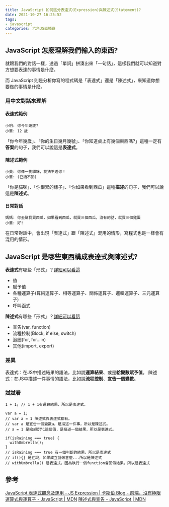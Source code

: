 ```yaml
---
title: JavaScript 如何區分表達式(Expression)與陳述式(Statement)?
date: 2021-10-27 16:25:52
tags:
- javascript
categories: 六角JS直播班
---
```


## JavaScript 怎麼理解我們輸入的東西?
就跟我們的對話一樣，透過「單詞」拼湊出來「一句話」，這樣我們就可以知道對方想要表達的事情是什麼。

而 JavaScript 則是分析你寫的程式碼是「表達式」還是「陳述式」，來知道你想要做的事情是什麼。

<!-- more -->

### 用中文對話來理解
#### 表達式範例
```
小明: 你今年幾歲?
小華: 12 歲
```

「你今年幾歲」、「你的生日幾月幾號」、「你知道桌上有幾個東西嗎?」這種一定有**答案**的句子，我們可以說這是**表達式**。

#### 陳述式範例
```
小美: 你像一隻貓咪，我猜不透你！
小華: (已讀不回)
```

「你是貓咪」、「你很累的樣子」、「你如果看到西瓜」這種**描述**的句子，我們可以說這是**陳述式**。

#### 日常對話
```
媽媽: 你去幫我買西瓜，如果看到西瓜，就買三個西瓜，沒有的話，就買三個雞蛋
小華: 好!
```

在日常對話中，會出現「表達式」跟「陳述式」混用的情形，寫程式也是一樣會有混用的情形。

## JavaScript 是哪些東西構成表達式與陳述式?
**表達式**有哪些「形式」？[詳細可以看這](https://developer.mozilla.org/zh-TW/docs/Web/JavaScript/Reference/Operators)
* 值
* 賦予值
* 各種運算子(算術運算子、相等運算子、關係運算子、邏輯運算子、三元運算子)
* 呼叫函式


**陳述式**有哪些「形式」？[詳細可以看這](https://developer.mozilla.org/zh-TW/docs/Web/JavaScript/Reference/Statements)
* 宣告(var, function)
* 流程控制(Block, if else, switch)
* 迴圈(for, for...in)
* 其他(import, export)

### 差異
表達式：在JS中描述結果的語法，比如說**運算結果**、或是**給變數賦予值**。
陳述式：在JS中描述一件事情的語法，比如說**流程控制**、**宣告一個變數**。

### 試試看
```javascript=
1 + 1; // 1 + 1有運算結果，所以是表達式。

var a = 1;
// var a = 1 陳述式與表達式都有。
// var a 是宣告一個變數a，是描述一件事，所以是陳述式。
// a = 1 是給a賦予1這個值，是描述一個結果，所以是表達式。

if(isRaining === true) {
  withUmbrella();
}
// isRaining === true 有一個判斷的結果，所以是表達式
// if(){} 是在說，如果成立就做甚麼...所以是陳述式
// withUmbrella() 是表達式，因為執行一個function會回傳結果，所以是表達式
```

## 參考
[JavaScript 表達式觀念及運用 - JS Expression | 卡斯伯 Blog - 前端，沒有極限](https://wcc723.github.io/development/2020/09/17/js-expression/)
[運算式與運算子 - JavaScript | MDN](https://developer.mozilla.org/zh-TW/docs/Web/JavaScript/Reference/Operators)
[陳述式與宣告 - JavaScript | MDN](https://developer.mozilla.org/zh-TW/docs/Web/JavaScript/Reference/Statements)